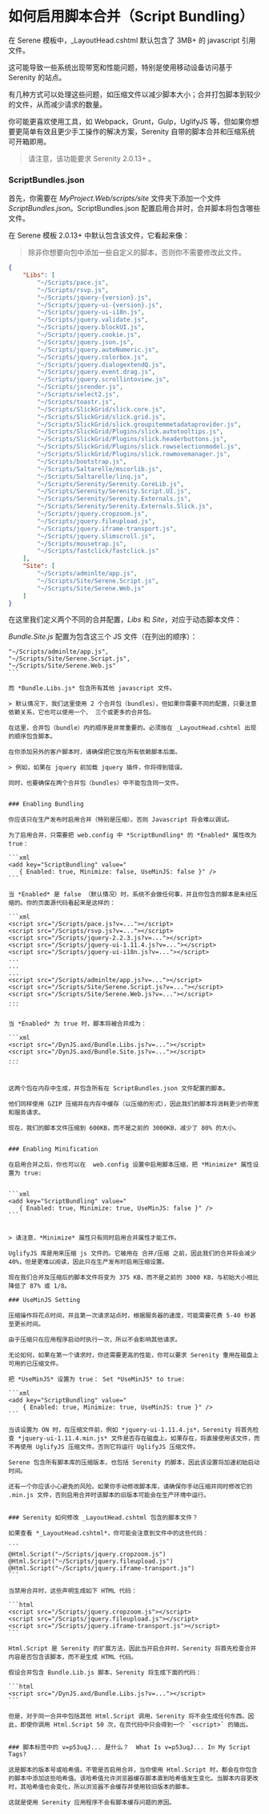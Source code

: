 # 如何启用脚本合并（Script Bundling）

在 Serene 模板中，_LayoutHead.cshtml 默认包含了 3MB+ 的 javascript 引用文件。

这可能导致一些系统出现带宽和性能问题，特别是使用移动设备访问基于 Serenity 的站点。 

有几种方式可以处理这些问题，如压缩文件以减少脚本大小；合并打包脚本到较少的文件，从而减少请求的数量。

你可能更喜欢使用工具，如 Webpack，Grunt，Gulp，UglifyJS 等，但如果你想要更简单有效且更少手工操作的解决方案，Serenity 自带的脚本合并和压缩系统可开箱即用。 

> 请注意，该功能要求  Serenity 2.0.13+ 。


### ScriptBundles.json

首先，你需要在 *MyProject.Web/scripts/site* 文件夹下添加一个文件 *ScriptBundles.json*。ScriptBundles.json 配置启用合并时，合并脚本将包含哪些文件。 

在 Serene 模板 2.0.13+ 中默认包含该文件，它看起来像：

> 除非你想要向包中添加一些自定义的脚本，否则你不需要修改此文件。

```json
{
    "Libs": [
        "~/Scripts/pace.js",
        "~/Scripts/rsvp.js",
        "~/Scripts/jquery-{version}.js",
        "~/Scripts/jquery-ui-{version}.js",
        "~/Scripts/jquery-ui-i18n.js",
        "~/Scripts/jquery.validate.js",
        "~/Scripts/jquery.blockUI.js",
        "~/Scripts/jquery.cookie.js",
        "~/Scripts/jquery.json.js",
        "~/Scripts/jquery.autoNumeric.js",
        "~/Scripts/jquery.colorbox.js",
        "~/Scripts/jquery.dialogextendQ.js",
        "~/Scripts/jquery.event.drag.js",
        "~/Scripts/jquery.scrollintoview.js",
        "~/Scripts/jsrender.js",
        "~/Scripts/select2.js",
        "~/Scripts/toastr.js",
        "~/Scripts/SlickGrid/slick.core.js",
        "~/Scripts/SlickGrid/slick.grid.js",
        "~/Scripts/SlickGrid/slick.groupitemmetadataprovider.js",
        "~/Scripts/SlickGrid/Plugins/slick.autotooltips.js",
        "~/Scripts/SlickGrid/Plugins/slick.headerbuttons.js",
        "~/Scripts/SlickGrid/Plugins/slick.rowselectionmodel.js",
        "~/Scripts/SlickGrid/Plugins/slick.rowmovemanager.js",
        "~/Scripts/bootstrap.js",
        "~/Scripts/Saltarelle/mscorlib.js",
        "~/Scripts/Saltarelle/linq.js",
        "~/Scripts/Serenity/Serenity.CoreLib.js",
        "~/Scripts/Serenity/Serenity.Script.UI.js",
        "~/Scripts/Serenity/Serenity.Externals.js",
        "~/Scripts/Serenity/Serenity.Externals.Slick.js",
        "~/Scripts/jquery.cropzoom.js",
        "~/Scripts/jquery.fileupload.js",
        "~/Scripts/jquery.iframe-transport.js",
        "~/Scripts/jquery.slimscroll.js",
        "~/Scripts/mousetrap.js",
        "~/Scripts/fastclick/fastclick.js"
    ],
    "Site": [
        "~/Scripts/adminlte/app.js",
        "~/Scripts/Site/Serene.Script.js",
        "~/Scripts/Site/Serene.Web.js"
    ]
}
```

在这里我们定义两个不同的合并配置，*Libs* 和 *Site*，对应于动态脚本文件：

*Bundle.Site.js* 配置为包含这三个 JS 文件（在列出的顺序）：

````
"~/Scripts/adminlte/app.js",
"~/Scripts/Site/Serene.Script.js",
"~/Scripts/Site/Serene.Web.js"
```

而 *Bundle.Libs.js* 包含所有其他 javascript 文件。

> 默认情况下，我们这里使用 2 个合并包（bundles），但如果你需要不同的配置，只要注意依赖关系，它也可以使用一个、 三个或更多的合并包。

在这里，合并包（bundle）内的顺序是非常重要的。必须按在 _LayoutHead.cshtml 出现的顺序包含脚本。 

在你添加另外的客户脚本时，请确保把它放在所有依赖脚本后面。 

> 例如，如果在 jquery 前加载 jquery 插件，你将得到错误。 

同时，也要确保在两个合并包（bundles）中不能包含同一文件。


### Enabling Bundling

你应该只在生产发布时启用合并（特别是压缩）。否则 Javascript 将会难以调试。

为了启用合并，只需要把 web.config 中 *ScriptBundling* 的 *Enabled* 属性改为 true：

```xml
<add key="ScriptBundling" value="
   { Enabled: true, Minimize: false, UseMinJS: false }" />
```

当 *Enabled* 是 false （默认情况）时，系统不会做任何事，并且你包含的脚本是未经压缩的。你的页面源代码看起来是这样的：

```xml
<script src="/Scripts/pace.js?v=..."></script>
<script src="/Scripts/rsvp.js?v=..."></script>
<script src="/Scripts/jquery-2.2.3.js?v=..."></script>
<script src="/Scripts/jquery-ui-1.11.4.js?v=..."></script>
<script src="/Scripts/jquery-ui-i18n.js?v=..."></script>
...
...
...
<script src="/Scripts/adminlte/app.js?v=..."></script>
<script src="/Scripts/Site/Serene.Script.js?v=..."></script>
<script src="/Scripts/Site/Serene.Web.js?v=..."></script>
...
```

当 *Enabled* 为 true 时，脚本将被合并成为：

```xml
<script src="/DynJS.axd/Bundle.Libs.js?v=..."></script>
<script src="/DynJS.axd/Bundle.Site.js?v=..."></script>
...
```


这两个包在内存中生成，并包含所有在 ScriptBundles.json 文件配置的脚本。

他们同样使用 GZIP 压缩并在内存中缓存（以压缩的形式），因此我们的脚本将消耗更少的带宽和服务请求。

现在，我们的脚本文件压缩到 600KB，而不是之前的 3000KB，减少了 80% 的大小。


### Enabling Minification

在启用合并之后，你也可以在  web.config 设置中启用脚本压缩，把 *Minimize* 属性设置为 true:  


```xml
<add key="ScriptBundling" value="
   { Enabled: true, Minimize: true, UseMinJS: false }" />
```


> 请注意，*Minimize* 属性只有同时启用合并属性才能工作。

UglifyJS 库是用来压缩 js 文件的。它被用在 合并/压缩 之前，因此我们的合并将会减少 40%，但是更难以阅读，因此只在生产发布时启用压缩设置。

现在我们合并及压缩后的脚本文件将变为 375 KB，而不是之前的 3000 KB，与初始大小相比降低了 87% 或 1/8。

### UseMinJS Setting

压缩操作将花点时间，并且第一次请求站点时，根据服务器的速度，可能需要花费 5-40 秒甚至更长时间。

由于压缩只在应用程序启动时执行一次，所以不会影响其他请求。

无论如何，如果在第一个请求时，你还需要更高的性能，你可以要求 Serenity 重用在磁盘上可用的已压缩文件。

把 *UseMinJS* 设置为 true： Set *UseMinJS* to true:

```xml
<add key="ScriptBundling" value="
    { Enabled: true, Minimize: true, UseMinJS: true }" />
```

当该设置为 ON 时，在压缩文件前，例如 *jquery-ui-1.11.4.js*，Serenity 将首先检查 *jquery-ui-1.11.4.min.js* 文件是否存在磁盘上。如果存在，将直接使用该文件，而不再使用 UglifyJS 压缩文件。否则它将运行 UglifyJS 压缩文件。

Serene 包含所有脚本库的压缩版本，也包括 Serenity 的脚本，因此该设置将加速初始启动时间。

还有一个你应该小心避免的风险。如果你手动修改脚本库，请确保你手动压缩并同时修改它的 .min.js 文件，否则启用合并时该脚本的旧版本可能会在生产环境中运行。


### Serenity 如何修改 _LayoutHead.cshtml 包含的脚本文件？

如果查看 *_LayoutHead.cshtml*，你可能会注意到文件中的这些代码： 

```
@Html.Script("~/Scripts/jquery.cropzoom.js")
@Html.Script("~/Scripts/jquery.fileupload.js")
@Html.Script("~/Scripts/jquery.iframe-transport.js")
```

当禁用合并时，这些声明生成如下 HTML 代码：

```html
<script src="/Scripts/jquery.cropzoom.js"></script>
<script src="/Scripts/jquery.fileupload.js"></script>
<script src="/Scripts/jquery.iframe-transport.js"></script>
```

Html.Script 是 Serenity 的扩展方法，因此当开启合并时，Serenity 将首先检查合并内容是否包含该脚本，而不是生成 HTML 代码。

假设合并包含 Bundle.Lib.js 脚本，Serenity 将生成下面的代码：

```html
<script src="/DynJS.axd/Bundle.Libs.js?v=..."></script>
```

但是，对于同一合并中包括其他 Html.Script 调用，Serenity 将不会生成任何东西。因此，即使你调用 Html.Script 50 次，在页代码中只会得到一个 `<script>` 的输出。


### 脚本标签中的 v=p53uqJ... 是什么？  What Is v=p53uqJ... In My Script Tags?

这是脚本的版本号或哈希值。不管是否启用合并，当你使用 Html.Script 时，都会在你包含的脚本中添加这些哈希值。该哈希值允许浏览器缓存脚本直到哈希值发生变化。当脚本内容更改时，其哈希值也会变化，所以浏览器不会缓存并使用较旧版本的脚本。

这就是使用 Serenity 应用程序不会有脚本缓存问题的原因。
